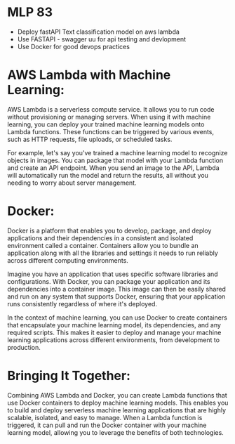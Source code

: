 # MLP 83
- Deploy fastAPI Text classification model on aws lambda
- Use FASTAPI - swagger uu for api testing and devlopment
- Use Docker for good devops practices

# AWS Lambda with Machine Learning:

AWS Lambda is a serverless compute service. It allows you to run code without provisioning or managing servers. When using it with machine learning, you can deploy your trained machine learning models onto Lambda functions. These functions can be triggered by various events, such as HTTP requests, file uploads, or scheduled tasks.

For example, let's say you've trained a machine learning model to recognize objects in images. You can package that model with your Lambda function and create an API endpoint. When you send an image to the API, Lambda will automatically run the model and return the results, all without you needing to worry about server management.

# Docker:

Docker is a platform that enables you to develop, package, and deploy applications and their dependencies in a consistent and isolated environment called a container. Containers allow you to bundle an application along with all the libraries and settings it needs to run reliably across different computing environments.

Imagine you have an application that uses specific software libraries and configurations. With Docker, you can package your application and its dependencies into a container image. This image can then be easily shared and run on any system that supports Docker, ensuring that your application runs consistently regardless of where it's deployed.

In the context of machine learning, you can use Docker to create containers that encapsulate your machine learning model, its dependencies, and any required scripts. This makes it easier to deploy and manage your machine learning applications across different environments, from development to production.

# Bringing It Together:

Combining AWS Lambda and Docker, you can create Lambda functions that use Docker containers to deploy machine learning models. This enables you to build and deploy serverless machine learning applications that are highly scalable, isolated, and easy to manage. When a Lambda function is triggered, it can pull and run the Docker container with your machine learning model, allowing you to leverage the benefits of both technologies.
